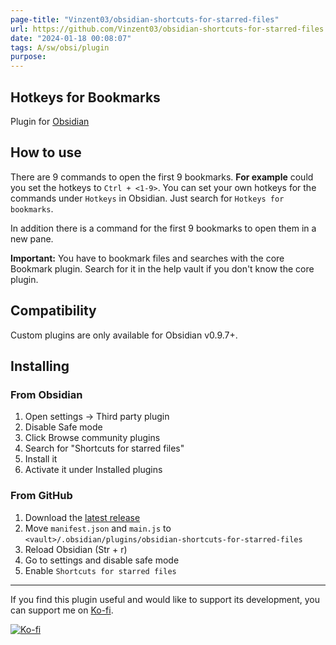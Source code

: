 ```yaml
---
page-title: "Vinzent03/obsidian-shortcuts-for-starred-files"
url: https://github.com/Vinzent03/obsidian-shortcuts-for-starred-files
date: "2024-01-18 00:08:07"
tags: A/sw/obsi/plugin
purpose:
---
```


## Hotkeys for Bookmarks

Plugin for [Obsidian](https://obsidian.md/)

## How to use

There are 9 commands to open the first 9 bookmarks. **For example** could you set the hotkeys to `Ctrl + <1-9>`. You can set your own hotkeys for the commands under `Hotkeys` in Obsidian. Just search for `Hotkeys for bookmarks`.

In addition there is a command for the first 9 bookmarks to open them in a new pane.

**Important:** You have to bookmark files and searches with the core Bookmark plugin. Search for it in the help vault if you don't know the core plugin.

## Compatibility

Custom plugins are only available for Obsidian v0.9.7+.

## Installing

### From Obsidian

1.  Open settings -> Third party plugin
2.  Disable Safe mode
3.  Click Browse community plugins
4.  Search for "Shortcuts for starred files"
5.  Install it
6.  Activate it under Installed plugins

### From GitHub

1.  Download the [latest release](https://github.com/Vinzent03/obsidian-shortcuts-for-starred-files/releases/latest)
2.  Move `manifest.json` and `main.js` to `<vault>/.obsidian/plugins/obsidian-shortcuts-for-starred-files`
3.  Reload Obsidian (Str + r)
4.  Go to settings and disable safe mode
5.  Enable `Shortcuts for starred files`

---

If you find this plugin useful and would like to support its development, you can support me on [Ko-fi](https://ko-fi.com/Vinzent).

[![Ko-fi](https://camo.githubusercontent.com/ce32b4940b9ebf361cfd346ba0582815846406854cd2f701c11a85cb21eaa939/68747470733a2f2f6b6f2d66692e636f6d2f696d672f676974687562627574746f6e5f736d2e737667)](https://ko-fi.com/F1F195IQ5)